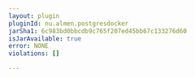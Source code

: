 ```yaml
---
layout: plugin
pluginId: nu.almen.postgresdocker
jarSha1: 6c983bd0bbcdb9c765f207ed45bb67c133276d60
isJarAvailable: true
error: NONE
violations: []

---
```

